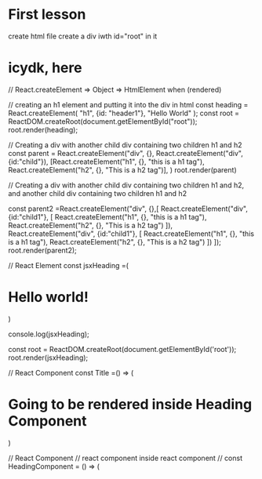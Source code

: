 # First lesson
create html file
create a div iwth id="root" in it

# icydk, here

// React.createElement => Object => HtmlElement when (rendered)

//  creating an h1 element and putting it into the div in html
const heading = React.createElement(
    "h1", 
    {id: "header1"}, 
    "Hello World"
);
const root = ReactDOM.createRoot(document.getElementById("root"));
root.render(heading);

// Creating a div with another child div  containing two children h1 and h2
const parent = React.createElement("div", {}, 
React.createElement("div", {id:"child"}), 
    [React.createElement("h1", {}, "this is a h1 tag"), 
    React.createElement("h2", {}, "This is a h2 tag")],
)
root.render(parent)

// Creating a div with another child div containing two children h1 and h2, and another child div containing two children h1 and h2

const parent2 =React.createElement("div", {},[
    React.createElement("div", {id:"child1"}, [
        React.createElement("h1", {}, "this is a h1 tag"), 
        React.createElement("h2", {}, "This is a h2 tag")
    ]),
    React.createElement("div", {id:"child1"}, [
        React.createElement("h1", {}, "this is a h1 tag"), 
        React.createElement("h2", {}, "This is a h2 tag")
    ])
]);
root.render(parent2);

// React Element
const jsxHeading =( <h1 className='head'>
    Hello world!
    </h1>
)

console.log(jsxHeading);

const root = ReactDOM.createRoot(document.getElementById('root'));
root.render(jsxHeading); 

// React Component 
const Title =() => (
    <h1>Going to be rendered inside Heading Component </h1>
)

// React Component 
// react component inside react component 
// <Title /> or {Title()} or <Title></Title>
const HeadingComponent = () => (
    <div>
        <Title />
        <h1> This is a React Functional Component</h1>
    </div>
)
root.render(<HeadingComponent />);



// react element inside react components
const title = (
    <span className='head'>
        React element here
    </span>
)

const HeadingComponent1 = () => (
    <div>
        {title}
    <h1>
        This is a React Functional Component, Heading Component
    </h1>
    </div>
)

root.render(<HeadingComponent1 />);

